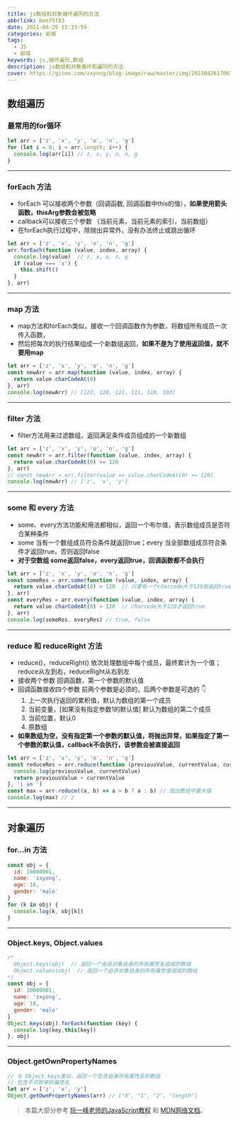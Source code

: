 ```yaml
---
title: js数组和对象循环遍历的方法
abbrlink: bee75f83
date: 2021-04-25 15:33:59
categories: 前端
tags: 
  - JS
  - 前端
keywords: js,循环遍历,数组
description: js数组和对象循环和遍历的方法
cover: https://gitee.com/zxyong/blog-image/raw/master/img/20210426170639.jpg
---
```


## 数组遍历

### 最常用的for循环

```js
let arr = ['z', 'x', 'y', 'o', 'n', 'g']
for (let i = 0; i < arr.length; i++) {
  console.log(arr[i]) // z, x, y, o, n, g
}
```
---
### forEach 方法
- forEach 可以接收两个参数（回调函数, 回调函数中this的值），**如果使用箭头函数，thisArg参数会被忽略**
- callback可以接收三个参数 （当前元素，当前元素的索引，当前数组）
- 在forEach执行过程中，除抛出异常外，没有办法终止或跳出循环

```js
let arr = ['z', 'x', 'y', 'o', 'n', 'g']
arr.forEach(function (value, index, array) {
  console.log(value)  // z, x, o, n, g
  if (value === 'x') {
    this.shift()
  }
}, arr)
```
---
### map 方法

- map方法和forEach类似，接收一个回调函数作为参数，将数组所有成员一次传入函数，
- 然后把每次的执行结果组成一个新数组返回，**如果不是为了使用返回值，就不要用map**

```js
let arr = ['z', 'x', 'y', 'o', 'n', 'g']
const newArr = arr.map(function (value, index, array) {
  return value.charCodeAt(0)
}, arr)
console.log(newArr) // [122, 120, 121, 111, 110, 103]
```
---
### filter 方法

- filter方法用来过滤数组，返回满足条件成员组成的一个新数组

```js
let arr = ['z', 'x', 'y', 'o', 'n', 'g']
const newArr = arr.filter(function (value, index, array) {
  return value.charCodeAt(0) >= 120
}, arr)
// const newArr = arr.filter(value => value.charCodeAt(0) >= 120)
console.log(newArr) // ['z', 'x', 'y']
```
---
### some 和 every 方法

- some、every方法功能和用法都相似，返回一个布尔值，表示数组成员是否符合某种条件
- some 当有一个数组成员符合条件就返回true；every 当全部数组成员符合条件才返回true，否则返回false
- **对于空数组 some返回false，every返回true，回调函数都不会执行**

```js
let arr = ['z', 'x', 'y', 'o', 'n', 'g']
const someRes = arr.some(function (value, index, array) {
  return value.charCodeAt(0) > 120  // 只要有一个charcode大于120就返回true
}, arr)
const everyRes = arr.every(function (value, index, array) {
  return value.charCodeAt(0) > 120  // charcode大于120才返回true
}, arr)
console.log(someRes, everyRes) // true, false
```
---
### reduce 和 reduceRight 方法

- reduce()，reduceRight() 依次处理数组中每个成员，最终累计为一个值；
reduce从左到右，reduceRight从右到左
- 接收两个参数  回调函数，第一个参数的默认值
- 回调函数接收四个参数 前两个参数是必须的，后两个参数是可选的 👇
  1. 上一次执行返回的累积值，默认为数组的第一个成员
  2. 当前变量，[如果没有指定参数1的默认值] 默认为数组的第二个成员
  3. 当前位置，默认0
  4. 原数组
- **如果数组为空，没有指定第一个参数的默认值，将抛出异常，如果指定了第一个参数的默认值，callback不会执行，该参数会被直接返回**

```js
let arr = ['z', 'x', 'y', 'o', 'n', 'g']
const reduceRes = arr.reduce(function (previousValue, currentValue, currentIndex, array) {
  console.log(previousValue, currentValue)
  return previousValue + currentValue
}, 'i am ')
const max = arr.reduce((a, b) => a > b ? a : b) // 找出数组中最大值
console.log(max) // z
```
---
## 对象遍历

### for...in 方法

```js
const obj = {
  id: 10000001,
  name: 'zxyong',
  age: 18,
  gender: 'male'
}
for (k in obj) {
  console.log(k, obj[k])
}
```
---
### Object.keys, Object.values

```js
/*
  Object.keys(obj)  // 返回一个由该对象自身的所有属性名组成的数组
  Object.values(obj)  // 返回一个由该对象自身的所有属性值组成的数组
*/
const obj = {
  id: 10000001,
  name: 'zxyong',
  age: 18,
  gender: 'male'
}
Object.keys(obj).forEach(function (key) {
  console.log(key,this[key])
}, obj)
```
---
### Object.getOwnPropertyNames

```js
// 与 Object.keys类似，返回一个包含自身所有属性名的数组
// 包含不可枚举的属性名
let arr = ['z', 'x', 'y']
Object.getOwnPropertyNames(arr) // ["0", "1", "2", "length"]
```


> 本篇大部分参考 [阮一峰老师的JavaScript教程](https://wangdoc.com/javascript/) 和 [MDN网络文档](https://developer.mozilla.org/zh-CN/docs/Web/JavaScript)。